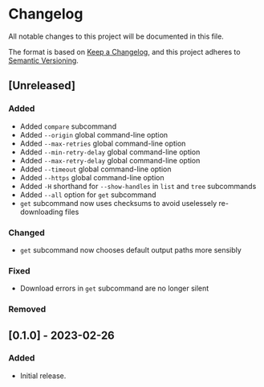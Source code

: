 Changelog
=========

All notable changes to this project will be documented in this file.

The format is based on [Keep a Changelog](https://keepachangelog.com/en/1.0.0/),
and this project adheres to [Semantic Versioning](https://semver.org/spec/v2.0.0.html).

[Unreleased]
------------

### Added

- Added `compare` subcommand
- Added `--origin` global command-line option
- Added `--max-retries` global command-line option
- Added `--min-retry-delay` global command-line option
- Added `--max-retry-delay` global command-line option
- Added `--timeout` global command-line option
- Added `--https` global command-line option
- Added `-H` shorthand for `--show-handles` in `list` and `tree` subcommands
- Added `--all` option for `get` subcommand
- `get` subcommand now uses checksums to avoid uselessely re-downloading files

### Changed

- `get` subcommand now chooses default output paths more sensibly

### Fixed

- Download errors in `get` subcommand are no longer silent

### Removed

[0.1.0] - 2023-02-26
--------------------

### Added

- Initial release.
